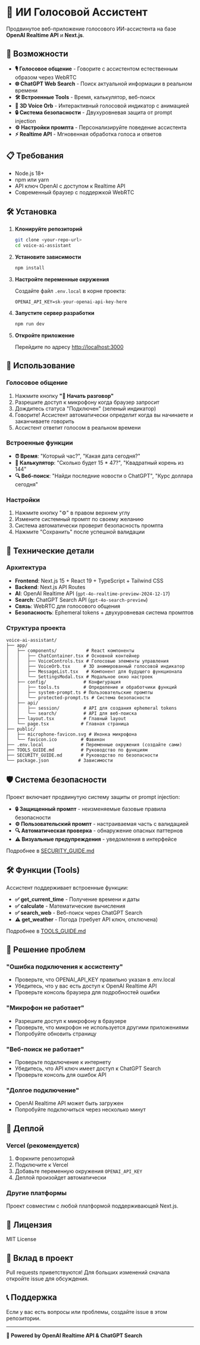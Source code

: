 # 🎤 ИИ Голосовой Ассистент

Продвинутое веб-приложение голосового ИИ-ассистента на базе **OpenAI Realtime API** и **Next.js**.

## 🚀 Возможности

- **🎙️ Голосовое общение** - Говорите с ассистентом естественным образом через WebRTC
- **🌐 ChatGPT Web Search** - Поиск актуальной информации в реальном времени
- **🛠️ Встроенные Tools** - Время, калькулятор, веб-поиск
- **🎨 3D Voice Orb** - Интерактивный голосовой индикатор с анимацией
- **🔒 Система безопасности** - Двухуровневая защита от prompt injection
- **⚙️ Настройки промпта** - Персонализируйте поведение ассистента
- **⚡ Realtime API** - Мгновенная обработка голоса и ответов

## 📋 Требования

- Node.js 18+ 
- npm или yarn
- API ключ OpenAI с доступом к Realtime API
- Современный браузер с поддержкой WebRTC

## 🛠️ Установка

1. **Клонируйте репозиторий**
   ```bash
   git clone <your-repo-url>
   cd voice-ai-assistant
   ```

2. **Установите зависимости**
   ```bash
   npm install
   ```

3. **Настройте переменные окружения**
   
   Создайте файл `.env.local` в корне проекта:
   ```env
   OPENAI_API_KEY=sk-your-openai-api-key-here
   ```

4. **Запустите сервер разработки**
   ```bash
   npm run dev
   ```

5. **Откройте приложение**
   
   Перейдите по адресу [http://localhost:3000](http://localhost:3000)

## 🎯 Использование

### Голосовое общение

1. Нажмите кнопку **"🎤 Начать разговор"**
2. Разрешите доступ к микрофону когда браузер запросит
3. Дождитесь статуса "Подключен" (зеленый индикатор)
4. Говорите! Ассистент автоматически определит когда вы начинаете и заканчиваете говорить
5. Ассистент ответит голосом в реальном времени

### Встроенные функции

- **⏰ Время**: "Который час?", "Какая дата сегодня?"
- **🧮 Калькулятор**: "Сколько будет 15 * 47?", "Квадратный корень из 144"
- **🔍 Веб-поиск**: "Найди последние новости о ChatGPT", "Курс доллара сегодня"

### Настройки

1. Нажмите кнопку "⚙️" в правом верхнем углу
2. Измените системный промпт по своему желанию
3. Система автоматически проверит безопасность промпта
4. Нажмите "Сохранить" после успешной валидации

## 🔧 Технические детали

### Архитектура

- **Frontend**: Next.js 15 + React 19 + TypeScript + Tailwind CSS
- **Backend**: Next.js API Routes  
- **AI**: OpenAI Realtime API (`gpt-4o-realtime-preview-2024-12-17`)
- **Search**: ChatGPT Search API (`gpt-4o-search-preview`)
- **Связь**: WebRTC для голосового общения
- **Безопасность**: Ephemeral tokens + двухуровневая система промптов

### Структура проекта

```
voice-ai-assistant/
├── app/
│   ├── components/           # React компоненты
│   │   ├── ChatContainer.tsx # Основной контейнер
│   │   ├── VoiceControls.tsx # Голосовые элементы управления
│   │   ├── VoiceOrb.tsx     # 3D анимированный голосовой индикатор
│   │   ├── MessageList.tsx   # Компонент для будущего функционала
│   │   └── SettingsModal.tsx # Модальное окно настроек
│   ├── config/              # Конфигурация
│   │   ├── tools.ts         # Определение и обработчики функций
│   │   ├── system-prompt.ts # Пользовательские промпты
│   │   └── protected-prompt.ts # Система безопасности
│   ├── api/
│   │   ├── session/         # API для создания ephemeral tokens
│   │   └── search/          # API для веб-поиска
│   ├── layout.tsx           # Главный layout
│   └── page.tsx            # Главная страница
├── public/
│   ├── microphone-favicon.svg # Иконка микрофона
│   └── favicon.ico         # Фавикон
├── .env.local              # Переменные окружения (создайте сами)
├── TOOLS_GUIDE.md          # Руководство по функциям
├── SECURITY_GUIDE.md       # Руководство по безопасности
└── package.json           # Зависимости
```

## 🛡️ Система безопасности

Проект включает продвинутую систему защиты от prompt injection:

- **🔒 Защищенный промпт** - неизменяемые базовые правила безопасности
- **⚙️ Пользовательский промпт** - настраиваемая часть с валидацией
- **🔍 Автоматическая проверка** - обнаружение опасных паттернов
- **⚠️ Визуальные предупреждения** - уведомления в интерфейсе

Подробнее в [SECURITY_GUIDE.md](./SECURITY_GUIDE.md)

## 🛠️ Функции (Tools)

Ассистент поддерживает встроенные функции:

- **✅ get_current_time** - Получение времени и даты
- **✅ calculate** - Математические вычисления  
- **✅ search_web** - Веб-поиск через ChatGPT Search
- **⚠️ get_weather** - Погода (требует API ключ, отключена)

Подробнее в [TOOLS_GUIDE.md](./TOOLS_GUIDE.md)

## 🐛 Решение проблем

### "Ошибка подключения к ассистенту"
- Проверьте, что OPENAI_API_KEY правильно указан в .env.local
- Убедитесь, что у вас есть доступ к OpenAI Realtime API
- Проверьте консоль браузера для подробностей ошибки

### "Микрофон не работает" 
- Разрешите доступ к микрофону в браузере
- Проверьте, что микрофон не используется другими приложениями
- Попробуйте обновить страницу

### "Веб-поиск не работает"
- Проверьте подключение к интернету
- Убедитесь, что API ключ имеет доступ к ChatGPT Search
- Проверьте консоль для ошибок API

### "Долгое подключение"
- OpenAI Realtime API может быть загружен
- Попробуйте подключиться через несколько минут

## 🚀 Деплой

### Vercel (рекомендуется)
1. Форкните репозиторий
2. Подключите к Vercel
3. Добавьте переменную окружения `OPENAI_API_KEY`
4. Деплой произойдет автоматически

### Другие платформы
Проект совместим с любой платформой поддерживающей Next.js.

## 📝 Лицензия

MIT License

## 🤝 Вклад в проект

Pull requests приветствуются! Для больших изменений сначала откройте issue для обсуждения.

## 📞 Поддержка

Если у вас есть вопросы или проблемы, создайте issue в этом репозитории.

---

**🚀 Powered by OpenAI Realtime API & ChatGPT Search**
